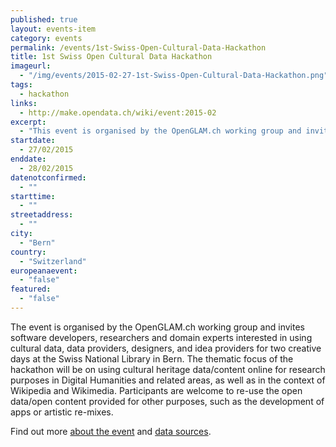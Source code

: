 ```yaml
---
published: true
layout: events-item
category: events
permalink: /events/1st-Swiss-Open-Cultural-Data-Hackathon
title: 1st Swiss Open Cultural Data Hackathon
imageurl: 
  - "/img/events/2015-02-27-1st-Swiss-Open-Cultural-Data-Hackathon.png"
tags: 
  - hackathon
links:
  - http://make.opendata.ch/wiki/event:2015-02
excerpt:
  - "This event is organised by the OpenGLAM.ch working group and invites software developers, researchers and domain experts interested in using cultural data, data providers, designers, and idea providers for two creative days at the Swiss National Library in Bern."
startdate:
  - 27/02/2015
enddate:
  - 28/02/2015
datenotconfirmed:
  - ""
starttime:
  - ""
streetaddress:
  - ""
city:
  - "Bern"
country:
  - "Switzerland"
europeanaevent:
  - "false"
featured:
  - "false"
---
```

The event is organised by the OpenGLAM.ch working group and invites software developers, researchers and domain experts interested in using cultural data, data providers, designers, and idea providers for two creative days at the Swiss National Library in Bern. The thematic focus of the hackathon will be on using cultural heritage data/content online for research purposes in Digital Humanities and related areas, as well as in the context of Wikipedia and Wikimedia. Participants are welcome to re-use the open data/open content provided for other purposes, such as the development of apps or artistic re-mixes. 

Find out more [about the event](http://make.opendata.ch/wiki/event:2015-02) and [data sources](http://make.opendata.ch/wiki/data:glam).
